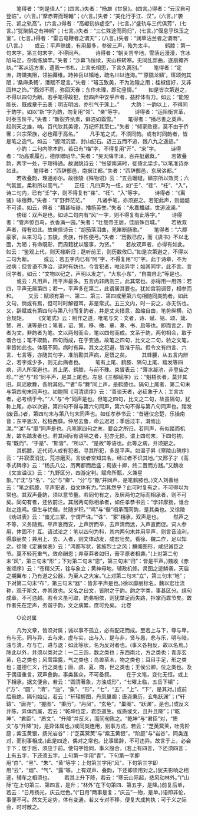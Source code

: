 <!-- { "loadSidebar": true } -->
　　笔得者：“刺是佳人”；(四言。)失者：“杨雄《甘泉》。(四言。)得者：“云汉自可登临”，(六言。)“摩赤霄而理翰”；(六言。)失者：“美化行乎江、汉”，(六言。)“袭元、凯之轨高”。(六言。)得者：“高巘仞排虚空”，(七言。)“盛轨与三代俱芳”，(七言。)“犹聚鹄之有神鹓”；(七言。)失者：“三仁殊途而同归”，(七言。)“偃息乎珠玉之室”。(七言。)得者：“雷击电鞭者之谓天”；(八言。)失者：“润草沾兰者之谓雨”。(八言。)
　　或云：平声赊缓，有用最多，参彼三声，殆为太半。
　　鹤膝：第一句末字，第三句末字，不得同声。
　　诗得者：“朝关苦辛地，雪落远漫漫，含冰陷马足，杂雨练旗竿。”失者：“沙幕飞恒续，天山积转寒。无同乱郢曲，逐扇掩齐纨。”“客从远方来，遗我一书札，上言长相思，下言久离别。”
　　笔得者：“定洲，跨蹑夷阻，领袖蕃维。跱神岳以镇地，疏名川以连海。”“‘原隰龙鳞’，班颂何其陋；‘桑麻条畅’，潘赋不足言。”失者：“璿玉致美，不为池隍之用；桂椒信好，又非园林之饰。”“西郊不雨，弥回天眷；东作未理，即动皇情。”
　　如是皆次第避之，不得以四句为断。若手笔得故犯，但四声中安乎声者，益辞体有力。如云：“能短能长，既成章于云表；明吉明凶，亦引气于莲上。”
　　大韵：一韵以上，不得同于韵字。如以“新”字为韵，勿复用“邻”、“亲”等字。
　　诗得者：“运阻衡言革，时泰玉阶平。”失者：“新裂齐纨素，鲜洁如霜雪。”
　　笔得者：“播尽善之英声，起则天之雄，响。百代钦其美德，万纪怀其至仁。”失者：“倾家败德，莫不由于侨奢；兴宗荣族，必也藉于高名。”
　　凡手笔之式，不须同韵。或有时同韵者，皆是笔之逸气。如云：“握河沉壁，封山纪石。迈三五而不追，践八九之遥迹。”
　　小韵：二句内除本韵，若已有“梅”字，不得复用“开”、“来”字。
　　诗得者：“功高乘履石，德厚赠昭华。”失者：“昊天降丰泽，百卉挺葳蕤。”
　　若故叠韵，两字一处，于理得通。故谢朓诗云：“怅望南浦时，徙倚北梁步。”以笔准诗亦如此。
　　笔得者：“西辞酆邑，南据江都。”失者：“西辞酆邑，东居洛都。”
　　若故叠韵，理通亦尔。故徐陵《殊物诏》云：“五云暧曃，鳞宗所以效灵；六气氛氲，柔和所以高气。”
　　正纽：凡四声为一纽，如“壬”、“荏”、“衽”、“入”，诗二句内，已有“壬”字，则不得复有“荏”、“衽”、“入”等字。
　　诗得者：“《离骚》咏宿莽。”失者：“旷野莽茫茫。”
　　凡诸手笔，亦须避之。若犯此声，则龃龉不可读。如云，得者：“藉甚岐嶷，播扬英誉。”失者：“永嘉播越，世道波澜。”
　　傍纽：双声是也。如诗二句内有“风”一字，则不得复有此等字。”
　　诗得者：“管声惊百鸟，衣香满一园。”失者：“壮哉帝王居，佳丽殊百城。”
　　若故双声者，得有如此。故庾信诗云：“胡笳落泪曲，羌笛断肠歌。”
　　笔得者：“六郡豪家，从来习马；五陵，贵族，作性便弓。”失者：“历数已应，而《虞书》不以北面，为陋；有命既彰，而周籍犹以服事，为贤。”
　　若故双声者，亦得有如此。如云：“鉴观上代，则天禄斯归；逖听前王，则历数攸□。”如是次第避之，不得以二句为断。
　　或云：若五字内已有“阿”字，不得复用“可”字。此于诗章，不为过病；但言语不净洽，读时有妨也。今言犯者，唯论异字；如其同字，此不言。言同字者，如云：“文物以纪之，声明以发之”，“大东小东”，“自南自北”等是也。
　　或云：凡用声，用平声最多。五言内非两则三，此其常也。亦得用一用四：若四，平声无居第四；若一，平声多在第二，此谓居其要也。犹如宫羽调音，相参而和。
　　又云：赋颂有第一、第二、第三、第四或至第六句相随同类韵者。如此文句，倘或有焉，但可时时解镫耳，非是常式。五三文内，时一安之，亦无伤也。又，辞赋或有第四句与第八句而复韵者，并是丈夫措意，盈缩自由，笔势纵横，动合规矩。
　　《文笔式》云：制作之道，唯笔与文：文者，诗、赋、铭、颂、箴、赞、吊、诔等是也；笔者，诏、策、移、檄、章、奏、书、启等也。即而言之，韵者为文，非韵者为笔。文以两句而会，笔以四句而成。文系于韵，两句相会，取于谐合也；笔不取韵，四句而成，在于变通。故笔之四句，比文之二句，验之文笔，率皆如此也。体既不同，病时有异。其文之犯避，皆准于前。假令文有四言、六言、七言等，亦随其句字，准前勘其声病，足悟之矣。
　　其蜂腰，从五言内辨之，若字或少多，则无此病者也。
　　笔有上尾、鹤膝、隔句上尾、踏发等四病，词人所常避也。其上尾、鹤膝，与前不殊。束皙表云：“薄冰凝池，非登庙之珍。”“池”与“珍”同平声，是其上尾也。左思《三都赋序》云：“魁梧长者，莫非其旧。风谣歌舞，各附其俗。”“者”与“舞”同上声，是鹤膝也。隔句上尾者，第二句末与第四句末同声也。如鲍照《河清颂序》云：“善谈天者，必征象于人；工言古者，必考绩于今。”“人”与“今”同声是也。但笔之四句，比文之二句，故虽隔句，犹称上尾，亦以次避，第四句不得与第六句同声，第六句不得与第八句同声也。踏发(废音。)者，第四句末与第八句末同声也。如任孝恭书云：“昔锺仪恋楚，乐操南音；东平思汉，松柏西靡。仲尼去鲁，命云迟迟；季后过丰，潸焉出涕。”“涕”与“靡”同声是也。凡笔家四句之末，要会之所归。若同声，有似踏而机发，故名踏发者也。若其间际有语隔之者，犯亦无损，谓上四句末，下四句初，有“既而”、“于是”、“斯皆”、“所以”、“是故”等语也。此等之病，并须避之。
　　其鹤膝，近代词人或有犯者。寻其所犯，多是平声。如温子昇《寒陵山碑序》云：“并寂漠消沈，荒凉磨灭。言谈者空知其名，经过者不识其地。”又邢子才《高季式碑序》云：“杨氏八公，历两都而后盛；荀族十卿，终二晋而方践。”又魏收《文宣谥议》云：“九野区分，四游定判。赋命所甄，义兼星象。”(“沈”与“名”、“公”与“卿”、“分”与“甄”并同声，是笔鹤膝也。)文人刘善经云：“笔之鹤膝，平声犯者，益文体有力。”岂其然乎？此可时复有之，不可得以为常也。其双声叠韵，须以意节量。若同句有之，及居两句之际而相承者，则不可矣。同句有者，还依前注。其居两句际相承者，如任孝恭书云：“学非摩揣，谁合赵之连鸡。但生与忧偕，贫随岁积。”“鸡”与“偕”相承而同韵，是其类也。又徐陵《劝进表》云：“蚩尤三冢，宁谓严诛。”“诛”、“冢”相承，双声是也。
　　然声之不等，义务随焉。平声哀而安，上声厉而举，去声清而远，入声直而促。词人参用，体固不忄互。请试论之：笔以四句为科，其内两句末并用平声，则言音流利，得靡丽矣；兼用上、去、入者，则文体动发，成宏壮矣。看徐、魏二作，足以知之。徐陵《定襄侯表》云：“鸿都写状，皆旌烈士之风；麟阁图形，咸纪诚臣之节。莫不轻死重气，效命酬恩；弃草莽者如归，膏平原者相袭。”(上对第二句末“风”，第三句末“形”；下对第二句末“恩”，第三句末“归”：皆是平声。)魏收《赤雀颂序》云：“苍精父天，铨与象立；黄神母地，辅政机修。灵图之迹鳞袭，天启之期翼布；乃有道之公器，为至人之大宝。”(上对第二句末“立”，第三句末“地”；下对第二句末“布”，第三句末“器”：皆非平声是也。)徐以靡丽标名，魏以宏壮流称，观于斯文，亦其效也。又名之曰文，皆附之于韵。韵之字类，事甚区分。缉句成章，不可违越。若令义虽可取，韵弗相依，则犹举足而失路，抃掌而乖节矣。故作者先在定声，务谐于韵，文之病累，庶可免矣。
北卷 

　　○论对属

　　凡为文章，皆须对属；诚以事不孤立，必有配疋而成。至若上与下，尊与卑，有与无，同与异，去与来，虚与实，出与入，是与非，贤与愚，悲与乐，明与暗，浊与清，存与亡，进与退：如此等状，名为反对者也。(事义各相反，故以名焉。)除此以外，并须以类对之：一二三四，数之类也；东西南北，方之类也；青赤玄黄，色之类也；风雪霜露，气之类也；鸟兽草木，物之类也；耳目手足，形之类也；道德仁义，行之类也；唐、虞、夏、商，世之类也；王侯公卿，位之类也。及于偶语重言，双声叠韵，事类甚众，不可备叙。
　　在于文笔，变化无恒。或上下相承，据文便合，若云：“圆清著象，方浊成形”，“七曜上临，五岳下镇”；(“方”、“圆”，“清”、“浊”，“象”、“形”，“七”，“五”，“上”、“下”，是其对。)或前后悬绝，隔句始应，若云：“轩辕握图，丹凤巢阁；唐尧秉历，玄龟跃渊”；(“轩辕”、“唐尧”，“握图”、“秉历”，“丹凤”，“玄龟”，“巢阁”、“跃渊”，是也。)或反义并陈，异体而属，若云：“乾坤位定，君臣道生。或质或文，且升且降”；(“乾坤”、“君臣”、“质文”、“升降”并反义，而同句陈之。“乾坤”与“君臣”对，“质文”与“升降”对，是异体属也。)或同类连用，别事方成，若云：“芝英蓂荚，吐秀阶庭；紫玉黄银，扬光岩谷”：(“芝英蓂荚”与“紫玉黄银”，“阶庭”与“岩谷”，同类连对，而别事相成。)此是四途，偶对之常也。比事属辞，不可违异。故言于上，必会于下；居于后，须应于前。使句字恰同，事义殷合，(若上有四言，下还须四言；上有五字，下还须五字。上句第一字用“青”，下句第一字即用“白”、“黑”、“朱”、“黄”等字；上句第三字用“风”，下句第三字即用“云”，“烟”、“气”、“露”等。上有双声、叠韵，下还即须用对之。)犹夫影响之相逐，辅车之相须也。
　　若其上升下降，若云：“寒云山际起，悲风动林外。”(“山际”在上句第三、第四言，是升；“林外”在下句第四、第五字，是降。)前复后单，若云：“日月扬光，庆云烂色。”(“日月”两事是复；“庆云”一物，是单。)语即非伦，事便不可。然文无定势，体有变通，若又专对不移，便复大成拘执；可于义之际会，时时散之。
